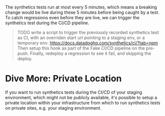 The synthetics tests run at most every 5 minutes, which means a breaking change would be live during these 5 minutes before being caught by a test.
To catch regressions even before they are live, we can trigger the synthetics test during the CI/CD pipeline.

> TODO write a script to trigger the previously recorded synthetics test as CI, with an overriden start url pointing to a staging env, or a temporary env: https://docs.datadoghq.com/synthetics/ci/?tab=npm
Then setup this hook as part of the Fake CI/CD pipeline on the pre-push.
Finally, redeploy a regression to see it fail, and skipping the deploy.

# Dive More: Private Location
If you want to run synthetics tests during the CI/CD of your staging environment, which might not be publicly available, it's possible to setup a private location within your infrastructure from which to run synthetics tests on private sites, e.g. your staging environment.